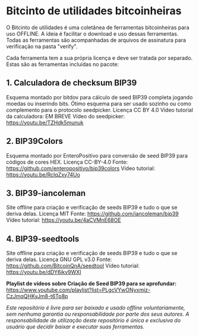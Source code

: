 # Bitcinto de utilidades bitcoinheiras

O Bitcinto de utilidades é uma coletânea de ferramentas bitcoinheiras para uso OFFLINE.
A ideia é facilitar o download e uso dessas ferramentas.
Todas as ferramentas são acompanhadas de arquivos de assinatura para verificação na pasta "verify".

Cada ferramenta tem a sua própria licença e deve ser tratada por separado.
Estas são as ferramentas incluídas no pacote:

## 1. Calculadora de checksum BIP39
Esquema montado por bitdov para cálculo de seed BIP39 completa jogando moedas ou inserindo bits.
Ótimo esquema para ser usado sozinho ou como complemento para o protocolo seedpicker.
Licença CC BY 4.0
Vídeo tutorial da calculadora: EM BREVE
Vídeo do seedpicker: https://youtu.be/TZHdk5munuk

## 2. BIP39Colors
Esquema montado por EnteroPositivo para conversão de seed BIP39 para códigos de cores HEX.
Licença CC-BY-4.0
Fonte: https://github.com/enteropositivo/bip39colors
Vídeo tutorial: https://youtu.be/RcIqZxy74Uo

## 3. BIP39-iancoleman
Site offline para criação e verificação de seeds BIP39 e tudo o que se deriva delas.
Licença MIT
Fonte: https://github.com/iancoleman/bip39
Vídeo tutorial: https://youtu.be/4aCVMnE68OE

## 4. BIP39-seedtools
Site offline para criação e verificação de seeds BIP39 e tudo o que se deriva delas.
Licença GNU GPL v3.0
Fonte: https://github.com/BitcoinQnA/seedtool
Vídeo tutorial: https://youtu.be/dDY6ikv9WXI


**Playlist de vídeos sobre Criação de Seed BIP39 para se aprofundar:**
https://www.youtube.com/playlist?list=PLgcVYwONyxmiz-CzJmqQHKyJm8-t6Tp8p


*Este repositório é livre para ser baixado e usado offline voluntariamente, sem nenhuma garantia ou responsabilidade por parte dos seus autores. A responsabilidade de utilização deste repositório é única e exclusiva do usuário que decidir baixar e executar suas ferramentas.*
